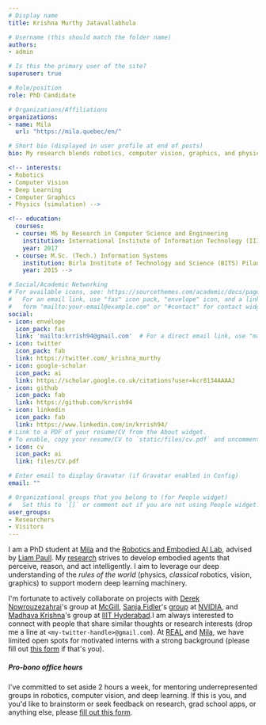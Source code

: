 ```yaml
---
# Display name
title: Krishna Murthy Jatavallabhula

# Username (this should match the folder name)
authors:
- admin

# Is this the primary user of the site?
superuser: true

# Role/position
role: PhD Candidate

# Organizations/Affiliations
organizations:
- name: Mila
  url: "https://mila.quebec/en/"

# Short bio (displayed in user profile at end of posts)
bio: My research blends robotics, computer vision, graphics, and physics with deep learning.

<!-- interests:
- Robotics
- Computer Vision
- Deep Learning
- Computer Graphics
- Physics (simulation) -->

<!-- education:
  courses:
  - course: MS by Research in Computer Science and Engineering
    institution: International Institute of Information Technology (IIIT), Hyderabad, India.
    year: 2017
  - course: M.Sc. (Tech.) Information Systems
    institution: Birla Institute of Technology and Science (BITS) Pilani, India.
    year: 2015 -->

# Social/Academic Networking
# For available icons, see: https://sourcethemes.com/academic/docs/page-builder/#icons
#   For an email link, use "fas" icon pack, "envelope" icon, and a link in the
#   form "mailto:your-email@example.com" or "#contact" for contact widget.
social:
- icon: envelope
  icon_pack: fas
  link: 'mailto:krrish94@gmail.com'  # For a direct email link, use "mailto:krrish94@gmail.com". Else use "#contact".
- icon: twitter
  icon_pack: fab
  link: https://twitter.com/_krishna_murthy
- icon: google-scholar
  icon_pack: ai
  link: https://scholar.google.co.uk/citations?user=kcr8134AAAAJ
- icon: github
  icon_pack: fab
  link: https://github.com/krrish94
- icon: linkedin
  icon_pack: fab
  link: https://www.linkedin.com/in/krrish94/
# Link to a PDF of your resume/CV from the About widget.
# To enable, copy your resume/CV to `static/files/cv.pdf` and uncomment the lines below.
- icon: cv
  icon_pack: ai
  link: files/CV.pdf

# Enter email to display Gravatar (if Gravatar enabled in Config)
email: ""

# Organizational groups that you belong to (for People widget)
#   Set this to `[]` or comment out if you are not using People widget.
user_groups:
- Researchers
- Visitors
---
```


I am a PhD student at [Mila](https://mila.quebec/en/) and the [Robotics and Embodied AI Lab](http://montrealrobotics.ca/), advised by [Liam Paull](http://liampaull.ca/). My [research](#publications) strives to develop embodied agents that perceive, reason, and act intelligently. I aim to leverage our deep understanding of the _rules of the world_ (physics, _classical_ robotics, vision, graphics) to support modern deep learning machinery.

I'm fortunate to actively collaborate on projects with [Derek Nowrouzezahrai](http://www.cim.mcgill.ca/~derek/)'s group at [McGill](http://www.mcgill.ca/), [Sanja Fidler](http://www.cs.toronto.edu/~fidler/)'s [group](https://nv-tlabs.github.io/) at [NVIDIA](https://www.nvidia.com/en-us/research/), and [Madhava Krishna](https://robotics.iiit.ac.in/)'s group at [IIIT Hyderabad](http://iiit.ac.in/).I am always interested to connect with people that share similar thoughts or research interests (drop me a line at `<my-twitter-handle>@gmail.com`). At [REAL](http://montrealrobotics.ca/) and [Mila](https://mila.quebec/en), we have limited open spots for motivated interns with a strong background (please fill out [this form](https://forms.gle/BB5csPfhZ7zUEEgg9) if that's you).

##### Pro-bono office hours

I've committed to set aside 2 hours a week, for mentoring underrepresented groups in robotics, computer vision, and deep learning. If this is you, and you'd like to brainstorm or seek feedback on research, grad school apps, or anything else, please [fill out this form](https://docs.google.com/forms/d/e/1FAIpQLSc5F-ZuxaeJn6W4oQKDvuItXE7OuV2s0s0vZXE1QB5EzizbwQ/viewform?usp=sf_link).
